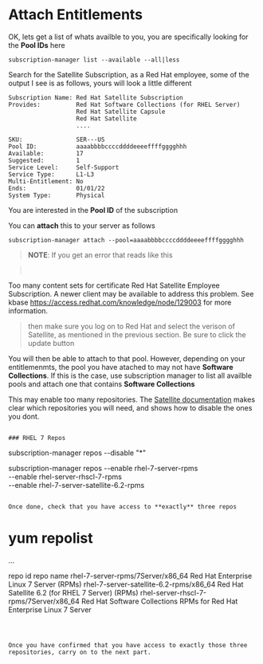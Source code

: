 # Attach Entitlements

OK, lets get a list of whats availble to you, you are specifically looking for the **Pool IDs** here

```
subscription-manager list --available --all|less
```


Search for the Satellite Subscription, as a Red Hat employee, some of the output I see is as follows, yours will look a little different

```
Subscription Name: Red Hat Satellite Subscription
Provides:          Red Hat Software Collections (for RHEL Server)
                   Red Hat Satellite Capsule
                   Red Hat Satellite
                   ....

SKU:               SER---US
Pool ID:           aaaabbbbccccddddeeeeffffgggghhh
Available:         17
Suggested:         1
Service Level:     Self-Support
Service Type:      L1-L3
Multi-Entitlement: No
Ends:              01/01/22
System Type:       Physical
```

You are interested in
the **Pool ID** of the subscription

You can **attach** this to your server as follows

```
subscription-manager attach --pool=aaaabbbbccccddddeeeeffffgggghhh
```

>**NOTE**:
If you get an error that reads like this

><pre>
Too many content sets for certificate Red Hat Satellite Employee Subscription.
A newer client may be available to address this problem.
See kbase https://access.redhat.com/knowledge/node/129003 for more information.
</pre>

>then make sure you log on to Red Hat and select the verison of Satellite, as mentioned in the previous section. Be sure to click the update button


You will then be able to attach to that pool. However, depending on your entitlemenmts, the pool you have atached to may not have **Software Collections**. If this is the case, use subscription manager to list all availble pools and attach one that contains **Software Collections**



This may enable too many repositories. The [Satellite documentation](https://access.redhat.com/documentation/en-US/Red_Hat_Satellite/6.0/html-single/Installation_Guide/index.html#Installing_Red_Hat_Satellite) makes clear which repositories you will need, and shows how to disable the ones you dont.

```

### RHEL 7 Repos

```
subscription-manager repos --disable "*"

subscription-manager repos --enable rhel-7-server-rpms \
--enable rhel-server-rhscl-7-rpms \
--enable rhel-7-server-satellite-6.2-rpms
```

Once done, check that you have access to **exactly** three repos

```

# yum repolist
...

repo id                                 repo name
rhel-7-server-rpms/7Server/x86_64       Red Hat Enterprise Linux 7 Server (RPMs)
rhel-7-server-satellite-6.2-rpms/x86_64 Red Hat Satellite 6.2 (for RHEL 7 Server) (RPMs)
rhel-server-rhscl-7-rpms/7Server/x86_64 Red Hat Software Collections RPMs for Red Hat Enterprise Linux 7 Server
```



Once you have confirmed that you have access to exactly those three repositories, carry on to the next part.

